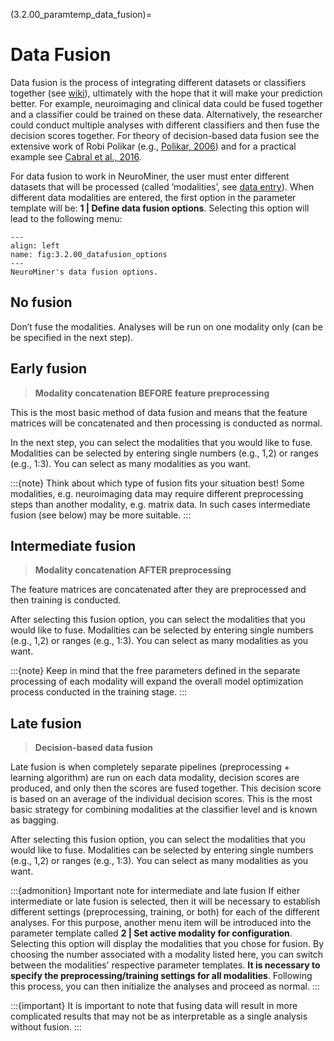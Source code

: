 (3.2.00_paramtemp_data_fusion)=
# Data Fusion
Data fusion is the process of integrating different datasets or classifiers together (see [wiki](https://en.wikipedia.org/wiki/Data_fusion)), ultimately with the hope that it will make your prediction better. For example, neuroimaging and clinical data could be fused together and a classifier could be trained on these data. Alternatively, the researcher could conduct multiple analyses with different classifiers and then fuse the decision scores together. For theory of decision-based data fusion see the extensive work of Robi Polikar (e.g., [Polikar,
2006](http://users.rowan.edu/~polikar/RESEARCH/PUBLICATIONS/csm06.pdf)) and for a practical example see [Cabral et al.,
2016](http://schizophreniabulletin.oxfordjournals.org/content/42/suppl_1/S110.short).

For data fusion to work in NeuroMiner, the user must enter different datasets that will be processed (called ’modalities’, see [data entry](3.1_mainmenu_input_data)).
When different data modalities are entered, the first option in the parameter template will be: **1 | Define data fusion options**. Selecting this option will lead to the following menu:

```{figure} Images/NM_paramtemp_datafusion_options.png
---
align: left
name: fig:3.2.00_datafusion_options
---
NeuroMiner's data fusion options.
```
## No fusion
Don’t fuse the modalities. Analyses will be run on one modality only (can be be specified in the next step).

## Early fusion
> **Modality concatenation BEFORE feature preprocessing**

This is the most basic method of data fusion and means that the feature matrices will be concatenated and then processing is conducted as normal.

In the next step, you can select the modalities that you would like to fuse. Modalities can be selected by entering single numbers (e.g., 1,2) or ranges (e.g., 1:3). You can select as many modalities as you want.

:::{note}
Think about which type of fusion fits your situation best! Some modalities, e.g. neuroimaging data may require different preprocessing steps than another modality, e.g. matrix data. In such cases intermediate fusion (see below) may be more suitable.
:::

## Intermediate fusion
> **Modality concatenation AFTER preprocessing**

The feature matrices are concatenated after they are preprocessed and then training is conducted.

After selecting this fusion option, you can select the modalities that you would like to fuse. Modalities can be selected by entering single numbers (e.g., 1,2) or ranges (e.g., 1:3). You can select as many modalities as you want.

:::{note}
Keep in mind that the free parameters defined in the separate processing of each modality will expand the overall model optimization process conducted in the training stage.
:::

## Late fusion
> **Decision-based data fusion**

Late fusion is when completely separate pipelines (preprocessing + learning algorithm) are run on each data modality, decision scores are produced, and only then the scores are fused together. This decision score is based on an average of the individual decision scores. This is the most basic strategy for combining modalities at the classifier level and is known as bagging.

After selecting this fusion option, you can select the modalities that you would like to fuse. Modalities can be selected by entering single numbers (e.g., 1,2) or ranges (e.g., 1:3). You can select as many modalities as you want.

:::{admonition} Important note for intermediate and late fusion
If either intermediate or late fusion is selected, then it will be necessary to establish different settings (preprocessing, training, or both) for each of the different analyses. For this purpose, another menu item will be introduced into the parameter template called **2 | Set active modality for configuration**. Selecting this option will display the modalities that you chose for fusion. By choosing the number associated with a modality listed here, you can switch between the modalities' respective parameter templates. **It is necessary to specify the preprocessing/training settings for all modalities**. Following this process, you can then initialize the analyses and proceed as normal.
:::

:::{important}
It is important to note that fusing data will result in more complicated results that may not be as interpretable as a single analysis without fusion.
:::
